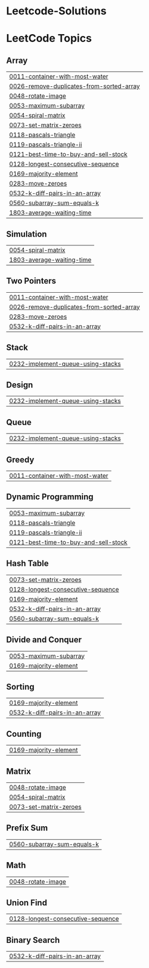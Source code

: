 # Leetcode-Solutions
<!---LeetCode Topics Start-->
# LeetCode Topics
## Array
|  |
| ------- |
| [0011-container-with-most-water](https://github.com/Tejashwini2002/Leetcode-Solutions/tree/master/0011-container-with-most-water) |
| [0026-remove-duplicates-from-sorted-array](https://github.com/Tejashwini2002/Leetcode-Solutions/tree/master/0026-remove-duplicates-from-sorted-array) |
| [0048-rotate-image](https://github.com/Tejashwini2002/Leetcode-Solutions/tree/master/0048-rotate-image) |
| [0053-maximum-subarray](https://github.com/Tejashwini2002/Leetcode-Solutions/tree/master/0053-maximum-subarray) |
| [0054-spiral-matrix](https://github.com/Tejashwini2002/Leetcode-Solutions/tree/master/0054-spiral-matrix) |
| [0073-set-matrix-zeroes](https://github.com/Tejashwini2002/Leetcode-Solutions/tree/master/0073-set-matrix-zeroes) |
| [0118-pascals-triangle](https://github.com/Tejashwini2002/Leetcode-Solutions/tree/master/0118-pascals-triangle) |
| [0119-pascals-triangle-ii](https://github.com/Tejashwini2002/Leetcode-Solutions/tree/master/0119-pascals-triangle-ii) |
| [0121-best-time-to-buy-and-sell-stock](https://github.com/Tejashwini2002/Leetcode-Solutions/tree/master/0121-best-time-to-buy-and-sell-stock) |
| [0128-longest-consecutive-sequence](https://github.com/Tejashwini2002/Leetcode-Solutions/tree/master/0128-longest-consecutive-sequence) |
| [0169-majority-element](https://github.com/Tejashwini2002/Leetcode-Solutions/tree/master/0169-majority-element) |
| [0283-move-zeroes](https://github.com/Tejashwini2002/Leetcode-Solutions/tree/master/0283-move-zeroes) |
| [0532-k-diff-pairs-in-an-array](https://github.com/Tejashwini2002/Leetcode-Solutions/tree/master/0532-k-diff-pairs-in-an-array) |
| [0560-subarray-sum-equals-k](https://github.com/Tejashwini2002/Leetcode-Solutions/tree/master/0560-subarray-sum-equals-k) |
| [1803-average-waiting-time](https://github.com/Tejashwini2002/Leetcode-Solutions/tree/master/1803-average-waiting-time) |
## Simulation
|  |
| ------- |
| [0054-spiral-matrix](https://github.com/Tejashwini2002/Leetcode-Solutions/tree/master/0054-spiral-matrix) |
| [1803-average-waiting-time](https://github.com/Tejashwini2002/Leetcode-Solutions/tree/master/1803-average-waiting-time) |
## Two Pointers
|  |
| ------- |
| [0011-container-with-most-water](https://github.com/Tejashwini2002/Leetcode-Solutions/tree/master/0011-container-with-most-water) |
| [0026-remove-duplicates-from-sorted-array](https://github.com/Tejashwini2002/Leetcode-Solutions/tree/master/0026-remove-duplicates-from-sorted-array) |
| [0283-move-zeroes](https://github.com/Tejashwini2002/Leetcode-Solutions/tree/master/0283-move-zeroes) |
| [0532-k-diff-pairs-in-an-array](https://github.com/Tejashwini2002/Leetcode-Solutions/tree/master/0532-k-diff-pairs-in-an-array) |
## Stack
|  |
| ------- |
| [0232-implement-queue-using-stacks](https://github.com/Tejashwini2002/Leetcode-Solutions/tree/master/0232-implement-queue-using-stacks) |
## Design
|  |
| ------- |
| [0232-implement-queue-using-stacks](https://github.com/Tejashwini2002/Leetcode-Solutions/tree/master/0232-implement-queue-using-stacks) |
## Queue
|  |
| ------- |
| [0232-implement-queue-using-stacks](https://github.com/Tejashwini2002/Leetcode-Solutions/tree/master/0232-implement-queue-using-stacks) |
## Greedy
|  |
| ------- |
| [0011-container-with-most-water](https://github.com/Tejashwini2002/Leetcode-Solutions/tree/master/0011-container-with-most-water) |
## Dynamic Programming
|  |
| ------- |
| [0053-maximum-subarray](https://github.com/Tejashwini2002/Leetcode-Solutions/tree/master/0053-maximum-subarray) |
| [0118-pascals-triangle](https://github.com/Tejashwini2002/Leetcode-Solutions/tree/master/0118-pascals-triangle) |
| [0119-pascals-triangle-ii](https://github.com/Tejashwini2002/Leetcode-Solutions/tree/master/0119-pascals-triangle-ii) |
| [0121-best-time-to-buy-and-sell-stock](https://github.com/Tejashwini2002/Leetcode-Solutions/tree/master/0121-best-time-to-buy-and-sell-stock) |
## Hash Table
|  |
| ------- |
| [0073-set-matrix-zeroes](https://github.com/Tejashwini2002/Leetcode-Solutions/tree/master/0073-set-matrix-zeroes) |
| [0128-longest-consecutive-sequence](https://github.com/Tejashwini2002/Leetcode-Solutions/tree/master/0128-longest-consecutive-sequence) |
| [0169-majority-element](https://github.com/Tejashwini2002/Leetcode-Solutions/tree/master/0169-majority-element) |
| [0532-k-diff-pairs-in-an-array](https://github.com/Tejashwini2002/Leetcode-Solutions/tree/master/0532-k-diff-pairs-in-an-array) |
| [0560-subarray-sum-equals-k](https://github.com/Tejashwini2002/Leetcode-Solutions/tree/master/0560-subarray-sum-equals-k) |
## Divide and Conquer
|  |
| ------- |
| [0053-maximum-subarray](https://github.com/Tejashwini2002/Leetcode-Solutions/tree/master/0053-maximum-subarray) |
| [0169-majority-element](https://github.com/Tejashwini2002/Leetcode-Solutions/tree/master/0169-majority-element) |
## Sorting
|  |
| ------- |
| [0169-majority-element](https://github.com/Tejashwini2002/Leetcode-Solutions/tree/master/0169-majority-element) |
| [0532-k-diff-pairs-in-an-array](https://github.com/Tejashwini2002/Leetcode-Solutions/tree/master/0532-k-diff-pairs-in-an-array) |
## Counting
|  |
| ------- |
| [0169-majority-element](https://github.com/Tejashwini2002/Leetcode-Solutions/tree/master/0169-majority-element) |
## Matrix
|  |
| ------- |
| [0048-rotate-image](https://github.com/Tejashwini2002/Leetcode-Solutions/tree/master/0048-rotate-image) |
| [0054-spiral-matrix](https://github.com/Tejashwini2002/Leetcode-Solutions/tree/master/0054-spiral-matrix) |
| [0073-set-matrix-zeroes](https://github.com/Tejashwini2002/Leetcode-Solutions/tree/master/0073-set-matrix-zeroes) |
## Prefix Sum
|  |
| ------- |
| [0560-subarray-sum-equals-k](https://github.com/Tejashwini2002/Leetcode-Solutions/tree/master/0560-subarray-sum-equals-k) |
## Math
|  |
| ------- |
| [0048-rotate-image](https://github.com/Tejashwini2002/Leetcode-Solutions/tree/master/0048-rotate-image) |
## Union Find
|  |
| ------- |
| [0128-longest-consecutive-sequence](https://github.com/Tejashwini2002/Leetcode-Solutions/tree/master/0128-longest-consecutive-sequence) |
## Binary Search
|  |
| ------- |
| [0532-k-diff-pairs-in-an-array](https://github.com/Tejashwini2002/Leetcode-Solutions/tree/master/0532-k-diff-pairs-in-an-array) |
<!---LeetCode Topics End-->